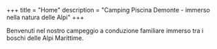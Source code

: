 +++
title = "Home"
description = "Camping Piscina Demonte - immerso nella natura delle Alpi"
+++

Benvenuti nel nostro campeggio a conduzione familiare immerso tra i boschi delle Alpi Marittime.